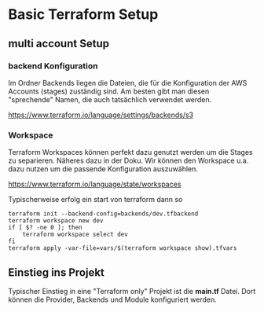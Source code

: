 # Basic Terraform Setup

## multi account Setup

### backend Konfiguration
Im Ordner Backends liegen die Dateien, die für die Konfiguration der AWS Accounts (stages) zuständig sind. 
Am besten gibt man diesen "sprechende" Namen, die auch tatsächlich verwendet werden. 

https://www.terraform.io/language/settings/backends/s3

### Workspace
Terraform Workspaces können perfekt dazu genutzt werden um die Stages zu separieren. Näheres dazu in der Doku. 
Wir können den Workspace u.a. dazu nutzen um die passende Konfiguration auszuwählen.

https://www.terraform.io/language/state/workspaces

Typischerweise erfolg ein start von terraform dann so
```
terraform init --backend-config=backends/dev.tfbackend
terraform workspace new dev
if [ $? -ne 0 ]; then
    terraform workspace select dev
fi
terraform apply -var-file=vars/$(terraform workspace show).tfvars
```

## Einstieg ins Projekt
Typischer Einstieg in eine "Terraform only" Projekt ist die **main.tf** Datei. 
Dort können die Provider, Backends und Module konfiguriert werden.
